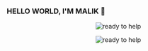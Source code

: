 ### HELLO WORLD, I'M MALIK 👋

<p align="center">
  <img src="https://github.com/0bvim/42-project-badges/blob/main/badges/libftm.png" alt="ready to help"/>
</p>
<p align="center">
  <img src="https://github.com/0bvim/42-project-badges/blob/main/badges/libftm.png" alt="ready to help"/>
</p>
